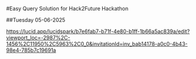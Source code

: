 #Easy Query Solution for Hack2Future Hackathon

##Tuesday 05-06-2025


https://lucid.app/lucidspark/b7e6fab7-b71f-4e80-b1ff-1b66a5ac839a/edit?viewport_loc=-2987%2C-1456%2C11950%2C5963%2C0_0&invitationId=inv_bab14178-a0c0-4b43-98e4-785b7c19691a
